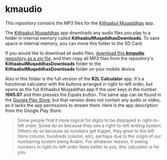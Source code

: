 # kmaudio
 This repository contains the MP3 files for the [Kithaabul Muqaddhas](https://dhivehimediagroup.com/) app.

The [Kithaabul Muqaddhas](https://dhivehimediagroup.com/) app downloads any audio files you play to a folder in internal memory called **KithaabulMuqaddhasDownloads**. To save space in internal memory, you can move this folder to the SD Card. 

If you would like to download all audio files, [download this **kmaudio** repository as a zip file](https://github.com/dhivehimedia/kmaudio/archive/master.zip), and then copy all MP3 files from the repository's **KithaabulMuqaddhasDownloads** folder to the **KithaabulMuqaddhasDownloads** folder on your mobile device.

Also in this folder is the full version of the **R2L Calculator** app. It's a functional calculator with the buttons arranged in right-to-left order, but opens as the full Kithaabul Muqaddhas app if the user keys in the number **1965.07** and then presses the Equals button. The same app can be found in the [Google Play Store](https://play.google.com/store/apps/details?id=com.inkeysoftware.calc.div), but that version does not contain any audio or video, as it lacks the app permssions to stream them. Here is the app description from the Google Play Store:

>  Some people find it more logical for digits to be displayed in right-to-left order.
>  Some do so because they use a right-to-left writing system.
> Others do so because as numbers get bigger, they grow to the left (tens column, hundreds column, etc), perhaps due to the origin of our numbering system being Arabic.
> For whatever reason, if seeing numbers in right-to-left order feels better to you, this calculator is for you.
